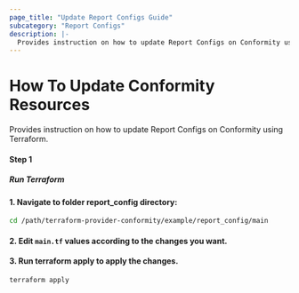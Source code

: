 ```yaml
---
page_title: "Update Report Configs Guide"
subcategory: "Report Configs"
description: |-
  Provides instruction on how to update Report Configs on Conformity using Terraform.
---
```


# How To Update Conformity Resources
Provides instruction on how to update Report Configs on Conformity using Terraform.

#### Step 1

##### Run Terraform

#### 1. Navigate to folder report_config directory:
```sh
cd /path/terraform-provider-conformity/example/report_config/main
```
#### 2. Edit `main.tf` values according to the changes you want.

#### 3. Run terraform apply to apply the changes.
```sh
terraform apply
```
